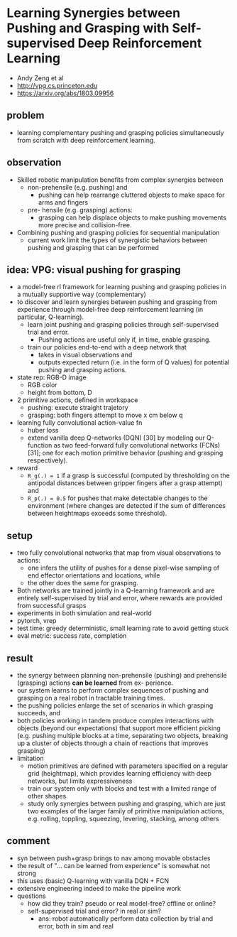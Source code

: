 # Learning Synergies between Pushing and Grasping with Self-supervised Deep Reinforcement Learning
* Andy Zeng et al
* http://vpg.cs.princeton.edu
* https://arxiv.org/abs/1803.09956

## problem
* learning complementary pushing and grasping policies simultaneously from scratch with deep reinforcement learning.

## observation
* Skilled robotic manipulation benefits from complex synergies between
  * non-prehensile (e.g. pushing) and
    * pushing can help rearrange cluttered objects to make space for arms and fingers
  * pre- hensile (e.g. grasping) actions:
    * grasping can help displace objects to make pushing movements more precise and collision-free.
* Combining pushing and grasping policies for sequential manipulation
  * current work limit the types of synergistic behaviors between pushing and grasping that can be performed

## idea: VPG: visual pushing for grasping
* a model-free rl framework for learning pushing and grasping policies in
  a mutually supportive way (complementary)
* to discover and learn synergies between pushing and grasping from experience through
  model-free deep reinforcement learning (in particular, Q-learning).
  * learn joint pushing and grasping policies through self-supervised trial and error.
    * Pushing actions are useful only if, in time, enable grasping.
  * train our policies end-to-end with a deep network that
    * takes in visual observations and
    * outputs expected return (i.e. in the form of Q values) for potential pushing and grasping actions.
* state rep: RGB-D image
  * RGB color
  * height from bottom, D
* 2 primitive actions, defined in workspace
  * pushing: execute straight trajetory
  * grasping: both fingers attempt to move x cm below q
* learning fully convolutional action-value fn
  * huber loss
  * extend vanilla deep Q-networks (DQN) [30] by modeling our Q-function as
    two feed-forward fully convolutional networks (FCNs) [31];
    one for each motion primitive behavior (pushing and grasping respectively).
* reward
  * `R_g(.) = 1` if a grasp is successful
    (computed by thresholding on the antipodal distances between gripper fingers after a grasp attempt) and
  * `R_p(.) = 0.5` for pushes that make detectable changes to the environment
    (where changes are detected if the sum of differences between heightmaps exceeds some threshold).

## setup
* two fully convolutional networks that
  map from visual observations to actions:
  * one infers the utility of pushes for a dense pixel-wise sampling of end effector orientations and locations, while
  * the other does the same for grasping.
* Both networks are trained jointly in a Q-learning framework and are entirely self-supervised by trial and error,
  where rewards are provided from successful grasps
* experiments in both simulation and real-world
* pytorch, vrep
* test time: greedy deterministic, small learning rate to avoid getting stuck
* eval metric: success rate, completion

## result
* the synergy between planning non-prehensile (pushing) and prehensile (grasping) actions **can be learned** from ex- perience.
* our system learns to perform complex sequences of pushing and grasping on a real robot in tractable training times.
* the pushing policies enlarge the set of scenarios in which grasping succeeds, and
* both policies working in tandem produce complex interactions with objects (beyond our expectations) that
  support more efficient picking (e.g. pushing multiple blocks at a time, separating two objects,
  breaking up a cluster of objects through a chain of reactions that improves grasping)
* limitation
  * motion primitives are defined with parameters specified on a regular grid (heightmap), which
    provides learning efficiency with deep networks, but limits expressiveness
  * train our system only with blocks and test with a limited range of other shapes
  * study only synergies between pushing and grasping, which
    are just two examples of the larger family of primitive manipulation actions,
    e.g. rolling, toppling, squeezing, levering, stacking, among others

## comment
* syn between push+grasp brings to nav among movable obstacles
* the result of "... can be learned from experience" is somewhat not strong
* this uses (basic) Q-learning with vanilla DQN + FCN
* extensive engineering indeed to make the pipeline work
* questions
  * how did they train? pseudo or real model-free? offline or online?
  * self-supervised trial and error? in real or sim?
    * ans: robot automatically perform data collection by trial and error,
      both in sim and real
